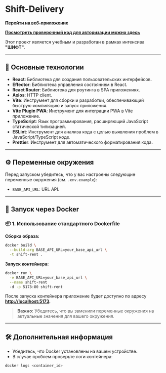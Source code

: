 # Shift-Delivery

**[Перейти на веб-приложение](https://shift-rent.v1sdev.ru/)**

**[Посмотреть проверочный код для авторизации можно здесь](https://shift-intensive.ru/api/otps)**

Этот проект является учебным и разработан в рамках интенсива **"ШИФТ"**.

---

## 🚀 **Основные технологии**

- **React**: Библиотека для создания пользовательских интерфейсов.
- **Effector**: Библиотека управления состоянием в React.
- **React Router**: Библиотека для роутинга в SPA приложениях.
- **Axios**: HTTP client.
- **Vite**: Инструмент для сборки и разработки, обеспечивающий быструю компиляцию и запуск приложения.
- **Vite Plugin PWA**: Инструмент для интеграции PWA в Vite приложение.
- **TypeScript**: Язык программирования, расширяющий JavaScript статической типизацией.
- **ESLint**: Инструмент для анализа кода с целью выявления проблем в JavaScript/TypeScript коде.
- **Prettier**: Инструмент для автоматического форматирования кода.

---

## ⚙️ **Переменные окружения**

Перед запуском убедитесь, что у вас настроены следующие переменные окружения (см. `.env.example`):

- `BASE_API_URL`: URL API.

---

## 🐳 **Запуск через Docker**

### 📦 **1. Использование стандартного Dockerfile**

**Сборка образа:**

```bash
docker build \
  --build-arg BASE_API_URL=your_base_api_url \
  -t shift-rent .
```

**Запуск контейнера:**

```bash
docker run \
  -e BASE_API_URL=your_base_api_url \
  --name shift-rent
  -d -p 5173:80 shift-rent
```

После запуска контейнера приложение будет доступно по адресу **[http://localhost:5173](http://localhost:5173)**.

> **Важно:** Убедитесь, что вы заменили переменные окружения на актуальные значения для вашего окружения.

---

## 🛠️ **Дополнительная информация**

- Убедитесь, что Docker установлены на вашем устройстве.
- В случае проблем проверьте логи контейнера:

```bash
docker logs <container_id>
```
